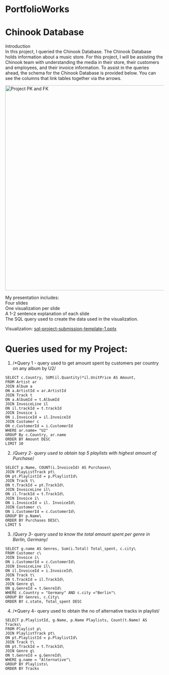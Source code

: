 # PortfolioWorks
# Chinook Database
Introduction\
In this project, I queried the Chinook Database. The Chinook Database holds information about a music store. For this project, I will be assisting the Chinook team with understanding the media in their store, their customers and employees, and their invoice information. To assist in the queries ahead, the schema for the Chinook Database is provided below. You can see the columns that link tables together via the arrows.

<img width="652" alt="Project PK and FK" src="https://user-images.githubusercontent.com/87584380/126049432-77b0aa15-c0c3-482a-9d9e-642142133728.png">

My presentation includes:\
Four slides\
One visualization per slide\
A 1-2 sentence explanation of each slide\
The SQL query used to create the data used in the visualization. 

Visualization:
[sql-project-submission-template-1.pptx](https://github.com/Adeleke1/PortfolioWorks/files/6835350/sql-project-submission-template-1.pptx)

# Queries used for my Project:	
1. /*Query 1 - query used to get amount spent by customers per country on any album by U2/
```
SELECT c.Country, SUM(il.Quantity)*il.UnitPrice AS Amount,
FROM Artist ar
JOIN Album a
ON a.ArtistId = ar.ArtistId
JOIN Track t
ON a.AlbumId = t.AlbumId
JOIN InvoiceLine il
ON il.trackId = t.trackId
JOIN Invoice i
ON i.InvoiceId = il.InvoiceId
JOIN Customer c
ON c.CustomerId = i.CustomerId
WHERE ar.name= "U2"
GROUP By c.Country, ar.name
ORDER BY Amount DESC
LIMIT 10
```
2. /*Query 2- query used to obtain top 5 playlists with highest amount of Purchase*/
```
SELECT p.Name, COUNT(i.InvoiceId) AS Purchases\
JOIN PlayListTrack pt\
ON pt.PlaylistId = p.PlaylistId\
JOIN Track t\
ON t.TrackId = pt.TrackId\
JOIN InvoiceLine il\
ON il.TrackId = t.TrackId\
JOIN Invoice i\
ON i.InvoiceId = il. InvoiceId\
JOIN Customer c\
ON i.CustomerId = c.CustomerId\
GROUP BY p.Name\
ORDER BY Purchases DESC\
LIMIT 5
```

3. /*Query 3- query used to know the total amount spent per genre in Berlin, Germany*/
```
SELECT g.name AS Genres, Sum(i.Total) Total_spent, c.city\
FROM Customer c\
JOIN Invoice i\
ON i.CustomerId = c.CustomerId\
JOIN InvoiceLine il\
ON il.InvoiceId = i.InvoiceId\
JOIN Track t\
ON t.TrackId = il.TrackId\
JOIN Genre g\
ON g.GenreId = t.GenreId\
WHERE c.Country = "Germany" AND c.city ="Berlin"\
GROUP BY Genres, c.City\
ORDER BY c.state, Total_spent DESC
```

4. /*Query 4- query used to obtain the no of alternative tracks in playlist/
```
SELECT p.PlaylistId, g.Name, p.Name Playlists, Count(t.Name) AS Tracks\
FROM Playlist p\
JOIN PlaylistTrack pt\
ON pt.PlaylistId = p.PlaylistId\
JOIN Track t\
ON pt.TrackId = t.TrackId\
JOIN Genre g\
ON t.GenreId = g.GenreId\
WHERE g.name = "Alternative"\
GROUP BY Playlists\
ORDER BY Tracks
```
